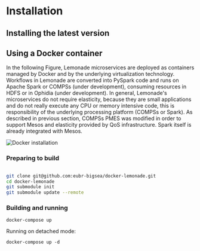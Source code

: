 # Installation

## Installing the latest version

## Using a Docker container

In the following Figure, Lemonade microservices are deployed as containers managed by Docker and by the underlying virtualization technology. Workflows in Lemonade are converted into PySpark code and runs on Apache Spark or COMPSs (under development), consuming resources in HDFS or in Ophidia (under development). In general, Lemonade's microservices do not require elasticity, because they are small applications and do not really execute any CPU or memory intensive code, this is responsibility of the underlying processing platform (COMPSs or Spark). As described in previous section, COMPSs PMES was modified in order to support Mesos and elasticity provided by QoS infrastructure. Spark itself is already integrated with Mesos.

![Docker installation](/img/image1.jpg "Docker installation")
### Preparing to build

```bash

git clone git@github.com:eubr-bigsea/docker-lemonade.git
cd docker-lemonade
git submodule init
git submodule update --remote

```

### Building and running


```
docker-compose up
```

Running on detached mode:

```
docker-compose up -d
```